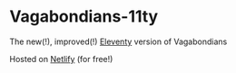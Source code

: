 # Vagabondians-11ty

The new(!), improved(!) [Eleventy](http://11ty.dev) version of Vagabondians

Hosted on [Netlify](https://netlify.com) (for free!)

